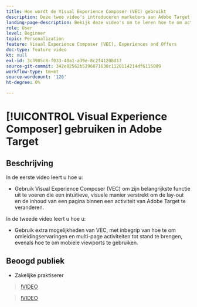 ```yaml
---
title: Hoe wordt de Visual Experience Composer (VEC) gebruikt
description: Deze twee video's introduceren marketers aan Adobe Target Visual Experience Composer (VEC). Bekijk deze video's om te leren hoe u activiteiten kunt maken met behulp van de VEC.
landing-page-description: Bekijk deze video's om te leren hoe te om activiteiten tot stand te brengen gebruikend Visual Experience Composer (VEC).
role: User
level: Beginner
topic: Personalization
feature: Visual Experience Composer (VEC), Experiences and Offers
doc-type: feature video
kt: null
exl-id: 3c3985c8-f033-40a1-a39e-8c2f41208d17
source-git-commit: 342e02562b5296871638c1120114214df6115809
workflow-type: tm+mt
source-wordcount: '126'
ht-degree: 0%

---
```


# [!UICONTROL Visual Experience Composer] gebruiken in Adobe Target

## Beschrijving

In de eerste video leert u hoe u:

* Gebruik Visual Experience Composer (VEC) om zijn belangrijkste functie uit te voeren die een intuïtieve, visuele manier verstrekt om de lay-out en de inhoud van een pagina binnen een activiteit van Adobe Target te veranderen.

In de tweede video leert u hoe u:

* Gebruik extra mogelijkheden van VEC, met inbegrip van hoe te om omleidingservaringen en multi-page activiteiten tot stand te brengen, evenals hoe te om mobiele viewports te gebruiken.

## Beoogd publiek

* Zakelijke praktiserer

>[!VIDEO](https://video.tv.adobe.com/v/17399/?quality=12)

>[!VIDEO](https://video.tv.adobe.com/v/17401/?quality=12)
